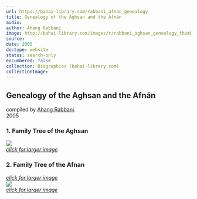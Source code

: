 ```yaml
---
url: https://bahai-library.com/rabbani_afnan_genealogy
title: Genealogy of the Aghsan and the Afnán
audio: 
author: Ahang Rabbani
image: http://bahai-library.com/images/r/rabbani_aghsan_genealogy_thumb.gif
source: 
date: 2005
doctype: website
status: search-only
encumbered: false
collection: Biographies (bahai-library.com)
collectionImage: 
---
```



## Genealogy of the Aghsan and the Afnán

compiled by [Ahang Rabbani](https://bahai-library.com/author/Ahang%20Rabbani).  
2005


### 1\. Family Tree of the Aghsan

[_![](http://bahai-library.com/images/r/rabbani_aghsan_genealogy_thumb.gif)_  
_click for larger image_](http://bahai-library.com/images/r/rabbani_aghsan_genealogy.gif)

### 2\. Family Tree of the Afnan

[_click for larger image_  
_![](http://bahai-library.com/images/r/rabbani_afnan_genealogy.gif)_  
_click for larger image_](http://bahai-library.com/images/r/rabbani_afnan_genealogy.gif)